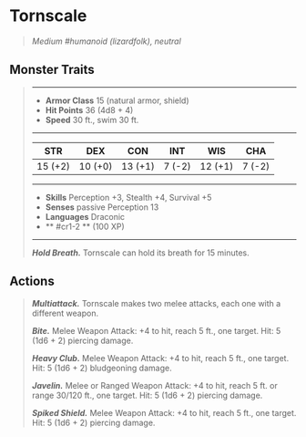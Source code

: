 # Tornscale
>*Medium #humanoid (lizardfolk), neutral*
## Monster Traits
>___
>- **Armor Class** 15 (natural armor, shield)
>- **Hit Points** 36 (4d8 + 4)
>- **Speed** 30 ft., swim 30 ft.
>___
>|STR|DEX|CON|INT|WIS|CHA|
>|:---:|:---:|:---:|:---:|:---:|:---:|
>|15 (+2)|10 (+0)|13 (+1)|7 (-2)|12 (+1)|7 (-2)|
>___
>- **Skills** Perception +3, Stealth +4, Survival +5
>- **Senses** passive Perception 13
>- **Languages** Draconic
>- ** #cr1-2 ** (100 XP)
>___
>***Hold Breath.*** Tornscale can hold its breath for 15 minutes.  
>
## Actions
>***Multiattack.*** Tornscale makes two melee attacks, each one with a different weapon.  
>
>***Bite.*** Melee Weapon Attack: +4 to hit, reach 5 ft., one target. Hit: 5 (1d6 + 2) piercing damage.  
>
>***Heavy Club.*** Melee Weapon Attack: +4 to hit, reach 5 ft., one target. Hit: 5 (1d6 + 2) bludgeoning damage.  
>
>***Javelin.*** Melee  or Ranged Weapon Attack: +4 to hit, reach 5 ft. or range 30/120 ft., one target. Hit: 5 (1d6 + 2) piercing damage.  
>
>***Spiked Shield.*** Melee Weapon Attack: +4 to hit, reach 5 ft., one target. Hit: 5 (1d6 + 2) piercing damage.
